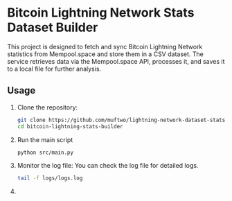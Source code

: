 # Bitcoin Lightning Network Stats Dataset Builder

This project is designed to fetch and sync Bitcoin Lightning Network statistics from Mempool.space and store them in a CSV dataset. The service retrieves data via the Mempool.space API, processes it, and saves it to a local file for further analysis.

## Usage

1. Clone the repository:

   ```bash
   git clone https://github.com/muftwo/lightning-network-dataset-stats-builder.git
   cd bitcoin-lightning-stats-builder
   ```

2. Run the main script
   ```bash
   python src/main.py
   ```
3. Monitor the log file:
   You can check the log file for detailed logs.

   ```sh
   tail -f logs/logs.log
   ```

4.
